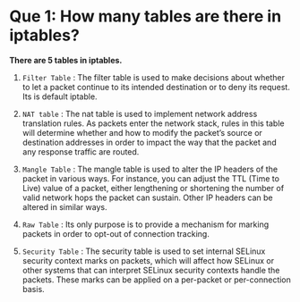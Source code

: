 # Que 1: How many tables are there in iptables?

**There are 5 tables in iptables.**

1. `Filter Table` : The filter table is used to make decisions about whether to let a packet continue to its intended destination or to deny its request. Its is default iptable.

2. `NAT table` : The nat table is used to implement network address translation rules. As packets enter the network stack, rules in this table will determine whether and how to modify the packet’s source or destination addresses in order to impact the way that the packet and any response traffic are routed.

3. `Mangle Table` : The mangle table is used to alter the IP headers of the packet in various ways. For instance, you can adjust the TTL (Time to Live) value of a packet, either lengthening or shortening the number of valid network hops the packet can sustain. Other IP headers can be altered in similar ways.

4. `Raw Table` : Its only purpose is to provide a mechanism for marking packets in order to opt-out of connection tracking.

5. `Security Table` : The security table is used to set internal SELinux security context marks on packets, which will affect how SELinux or other systems that can interpret SELinux security contexts handle the packets. These marks can be applied on a per-packet or per-connection basis.
